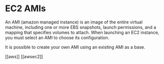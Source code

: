 # EC2 AMIs

An AMI (amazon managed instance) is an image of the entire virtual machine, including one or more EBS snapshots, launch permissions, and a mapping that specifies volumes to attach. When launching an EC2 instance, you must select an AMI to choose its configuration.

It is possible to create your own AMI using an existing AMI as a base.

[[aws]]
[[awsec2]]